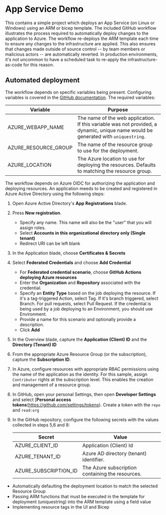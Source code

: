 # App Service Demo

This contains a simple project which deploys an App Service (on Linux or Windows) using an ARM or bicep template. The included GitHub workflow illustrates the process required to automatically deploy changes to the application to Azure. The workflow re-deploys the ARM template each time to ensure any changes to the infrastructure are applied. This also ensures that changes made outside of source control -- by team members or malicious actors -- are automatically reverted. In production environments, it's not uncommon to have a scheduled task to re-apply the infrastructure-as-code for this reason.

## Automated deployment

The workflow depends on specific variables being present. Configuring variables is covered in the [GitHub documentation](https://docs.github.com/en/actions/learn-github-actions/variables). The required variables:

| Variable             | Purpose                                                                                                                           |
| -------------------- | --------------------------------------------------------------------------------------------------------------------------------- |
| AZURE_WEBAPP_NAME    | The name of the web application. If this variable was not provided, a dynamic, unique name would be generated with `uniquestring`.|
| AZURE_RESOURCE_GROUP | The name of the resource group to use for the deployment.                                                                         |
| AZURE_LOCATION       | The Azure location to use for deploying the resources. Defaults to matching the resource group.                                   |

The workflow depends on Azure OIDC for authorizing the application and deploying resources. An application meeds to be created and registered in Azure Active Directory using the following steps:

1. Open Azure Active Directory's **App Registrations** blade.
2. Press **New registration**.
   - Specify any name. This name will also be the "user" that you will assign roles.
   - Select **Accounts in this organizational directory only (Single tenant)**
   - Redirect URI can be left blank
3. In the Application blade, choose **Certificates & Secrets**
4. Select **Federated Credentials** and choose **Add Credential**
   - For **Federated credential scenario**, choose **GitHub Actions deploying Azure resources** 
   - Enter the **Organization** and **Repository** associated with the credential.
   - Specify an **Entity Type** based on the job deploying the resource. If it's a 
     tag-triggered Action, select Tag. If it's branch triggered, select Branch. 
     For pull requests, select Pull Request. If the credential is being used by a
     job deploying to an Environment, you should use Environment.
   - Provide a name for this scenario and optionally provide a description.
   - Click **Add**
5. In the Overview blade, capture the **Application (Client) ID** and the **Directory (Tenant) ID**
6. From the appropriate Azure Resource Group (or the subscription), capture the **Subscription ID**.
7. In Azure, configure resources with appropriate RBAC permissions using the name of the application as the identity. For this sample, assign `Contributor` rights at the subscription level. This enables the creation and management of a resource group.
8. In GitHub, open your personal Settings, then open **Developer Settings** and select [**Personal access tokens**(https://github.com/settings/tokens). Create a token with the `repo` and `read:org`
9. In the GitHub repository, configure the following secrets with the values collected in steps 5,6 and 8:

   | Secret                | Value                                             |
   | --------------------- |    ---------------------------------------------- |
   | AZURE_CLIENT_ID       | Application (Client)    Id                        |
   | AZURE_TENANT_ID       | Azure AD directory (tenant)    identifier.        |
   | AZURE_SUBSCRIPTION_ID | The Azure subscription containing the resources.  |

- Automatically defaulting the deployment location to match the selected Resource Group
- Passing ARM functions that must be executed in the template for deployment (uniquestring) into the ARM template using a field value
- Implementing resource tags in the UI and Bicep

